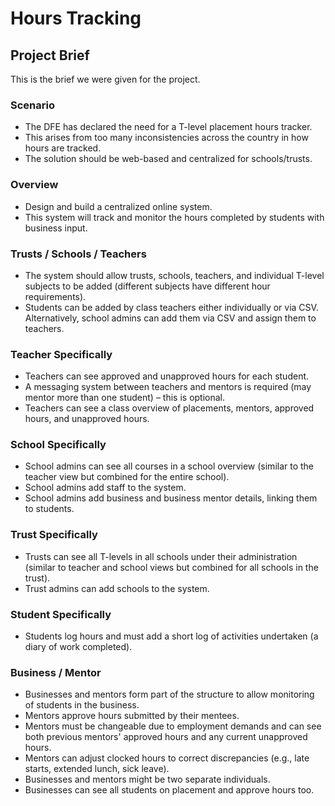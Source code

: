# Hours Tracking

## Project Brief
This is the brief we were given for the project.

### Scenario
- The DFE has declared the need for a T-level placement hours tracker.
- This arises from too many inconsistencies across the country in how hours are tracked.
- The solution should be web-based and centralized for schools/trusts.

### Overview
- Design and build a centralized online system.
- This system will track and monitor the hours completed by students with business input.

### Trusts / Schools / Teachers
- The system should allow trusts, schools, teachers, and individual T-level subjects to be added (different subjects have different hour requirements).
- Students can be added by class teachers either individually or via CSV. Alternatively, school admins can add them via CSV and assign them to teachers.

### Teacher Specifically
- Teachers can see approved and unapproved hours for each student.
- A messaging system between teachers and mentors is required (may mentor more than one student) – this is optional.
- Teachers can see a class overview of placements, mentors, approved hours, and unapproved hours.

### School Specifically
- School admins can see all courses in a school overview (similar to the teacher view but combined for the entire school).
- School admins add staff to the system.
- School admins add business and business mentor details, linking them to students.

### Trust Specifically
- Trusts can see all T-levels in all schools under their administration (similar to teacher and school views but combined for all schools in the trust).
- Trust admins can add schools to the system.

### Student Specifically
- Students log hours and must add a short log of activities undertaken (a diary of work completed).

### Business / Mentor
- Businesses and mentors form part of the structure to allow monitoring of students in the business.
- Mentors approve hours submitted by their mentees.
- Mentors must be changeable due to employment demands and can see both previous mentors' approved hours and any current unapproved hours.
- Mentors can adjust clocked hours to correct discrepancies (e.g., late starts, extended lunch, sick leave).
- Businesses and mentors might be two separate individuals.
- Businesses can see all students on placement and approve hours too.
